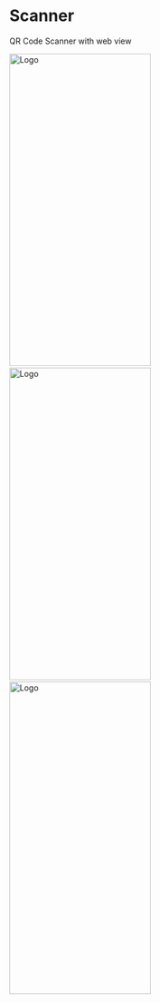 # Scanner
QR Code Scanner with web view
</br>

<img src="https://github.com/ichanno/Scanner/assets/127399969/70aedac2-85c2-4531-a63b-c473c35d8ff0" alt="Logo" width="250" height="550">&nbsp; &nbsp;
<img src="https://github.com/ichanno/Scanner/assets/127399969/ac1f1729-85b0-41a8-bc29-b1005f258de2" alt="Logo" width="250" height="550">&nbsp; &nbsp;
<img src="https://github.com/ichanno/Scanner/assets/127399969/7d9eb350-230b-491c-92f9-c780646ef3e9" alt="Logo" width="250" height="550">&nbsp; &nbsp;
